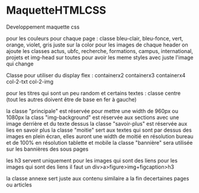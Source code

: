 # MaquetteHTMLCSS
Developpement maquette css

pour les couleurs pour chaque page : classe bleu-clair, bleu-fonce, vert, orange, violet, gris juste sur la color
pour les images de chaque header on ajoute les classes actus, ubfc, recherche, formations, campus, international, projets et img-head sur toutes pour avoir les meme styles
avec juste l'image qui change

Classe pour utiliser du display flex :
 containerx2
 containerx3
 containerx4
 col-2-txt
 col-2-img

pour les titres qui sont un peu random et certains textes :
classe centre (tout les autres doivent être de base en fer à gauche)

la classe "principale" est réservée pour mettre une width de 960px ou 1080px
la class "img-background" est réservée aux sections avec une image derrière et du texte dessus
la classe "savoir-plus" est réservée aux lies en savoir plus
la classe "moitie" sert aux textes qui sont par dessus des images en plein écran, elles auront une width de moitié en résolution bureau et de 100% en résolution tablette et mobile
la classe "bannière" sera utilisée sur les bannières des sous pages

les h3 servent uniquement pour les images qui sont des liens
pour les images qui sont des liens il faut un div>a>figure>img+figcaption>h3

la classe annexe sert juste aux contenu similaire a la fin decertaines pages ou articles

